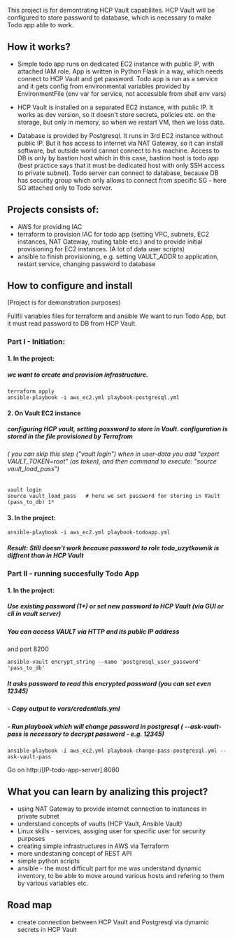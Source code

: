 This project is for demontrating HCP Vault capabilites.
HCP Vault will be configured to store password to database, which is necessary to make Todo app able to work.

## How it works?
- Simple todo app runs on dedicated EC2 instance with public IP, with attached IAM role. App is written in Python Flask in a way, which needs connect to HCP Vault and get password. Todo app is run as a service and it gets config from environmental variables provided by EnvironmentFile (env var for service, not accessible from shell env vars)

- HCP Vault is installed on a separated EC2 instance, with public IP. It works as dev version, so it doesn't store secrets, policies etc. on the storage, but only in memory, so when we restart VM, then we loss data.

- Database is provided by Postgresql. It runs in 3rd EC2 instance without public IP. But it has access to internet via NAT Gateway, so it can install software, but outside world cannot connect to his machine. Access to DB is only by bastion host which in this case, bastion host is todo app (best practice says that it must be dedicated host with only SSH access to private subnet). Todo server can connect to database, because DB has security group which only allows to connect from specific SG - here SG attached only to Todo server.


## Projects consists of:
- AWS for providing IAC
- terraform to provision IAC for todo app (setting VPC, subnets, EC2 instances, NAT Gateway, routing table etc.) and to provide initial provisioning for EC2 instances. (A lot of data user scripts)
- ansible to finish provisioning, e.g. setting VAULT_ADDR to application, restart service, changing password to database

## How to configure and install
(Project is for demonstration purposes)

Fullfil variables files for terraform and ansible
We want to run Todo App, but it must read password to DB from HCP Vault.

### Part I - Initiation:
#### 1. In the project:
##### we want to create and provision infrastructure.
```
terraform apply
ansible-playbook -i aws_ec2.yml playbook-postgresql.yml 
```

#### 2. On Vault EC2 instance
##### configuring HCP vault, setting password to store in Vault. configuration is stored in the file provisioned by Terrafrom 
###### ( you can skip this step ("vault login") when in user-data  you add "export VAULT_TOKEN=root" (as token), and then command to execute: "source vault_load_pass")
```
vault login
source vault_load_pass   # here we set password for storing in Vault (pass_to_db) 1*
```

#### 3. In the project:
```
ansible-playbook -i aws_ec2.yml playbook-todoapp.yml
``` 

##### Result: Still doesn't work because password to role todo_uzytkownik is diffrent than in HCP Vault

### Part II - running succesfully Todo App
#### 1. In the project:
##### Use existing password (1*) or set new password to HCP Vault (via GUI or cli in vault server)
##### You can access VAULT via HTTP and its public IP address 
and port 8200
```
ansible-vault encrypt_string --name 'postgresql_user_password' 'pass_to_db'
```
##### It asks password to read this encrypted password (you can set even 12345)
##### - Copy output to vars/credentials.yml

##### - Run playbook which will change password in postgresql ( --ask-vault-pass is necessary to decrypt password - e.g. 12345)
```
ansible-playbook -i aws_ec2.yml playbook-change-pass-postgresql.yml --ask-vault-pass
```
Go on http:/[IP-todo-app-server]:8080


## What you can learn by analizing this project?
- using NAT Gateway to provide internet connection to instances in private subnet
- understand concepts of vaults (HCP Vault, Ansible Vault)
- Linux skills - services, assiging user for specific user for security purposes
- creating simple infrastructures in AWS via Terraform
- more undestaning concept of REST API
- simple python scripts
- ansible - the most difficult part for me was understand dynamic inventory, to be able to move around various hosts and refering to them by various variables etc.
## Road map
- create connection between HCP Vault and Postgresql via dynamic secrets in HCP Vault
